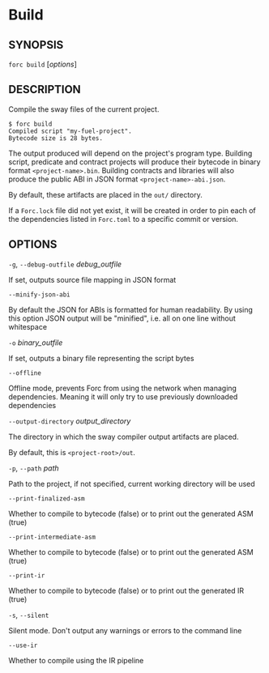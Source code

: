 # Build

## SYNOPSIS

`forc build` [_options_]

## DESCRIPTION

Compile the sway files of the current project.

```console
$ forc build
Compiled script "my-fuel-project".
Bytecode size is 28 bytes.
```

The output produced will depend on the project's program type. Building script, predicate and contract projects will produce their bytecode in binary format `<project-name>.bin`. Building contracts and libraries will also produce the public ABI in JSON format `<project-name>-abi.json`.

By default, these artifacts are placed in the `out/` directory.

If a `Forc.lock` file did not yet exist, it will be created in order to pin each of the dependencies listed in `Forc.toml` to a specific commit or version.

## OPTIONS

`-g`, `--debug-outfile` _debug_outfile_

If set, outputs source file mapping in JSON format

`--minify-json-abi`

By default the JSON for ABIs is formatted for human readability. By using this option
JSON output will be "minified", i.e. all on one line without whitespace

`-o` _binary_outfile_

If set, outputs a binary file representing the script bytes

`--offline`

Offline mode, prevents Forc from using the network when managing dependencies. Meaning
it will only try to use previously downloaded dependencies

`--output-directory` _output_directory_

The directory in which the sway compiler output artifacts are placed.

By default, this is `<project-root>/out`.

`-p`, `--path` _path_

Path to the project, if not specified, current working directory will be used

`--print-finalized-asm`

Whether to compile to bytecode (false) or to print out the generated ASM (true)

`--print-intermediate-asm`

Whether to compile to bytecode (false) or to print out the generated ASM (true)

`--print-ir`

Whether to compile to bytecode (false) or to print out the generated IR (true)

`-s`, `--silent`

Silent mode. Don't output any warnings or errors to the command line

`--use-ir`

Whether to compile using the IR pipeline
